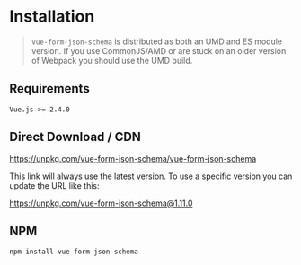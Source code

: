 # Installation

> `vue-form-json-schema` is distributed as both an UMD and ES module version. If you use CommonJS/AMD or are stuck on an older version of Webpack you should use the UMD build.

## Requirements

`Vue.js >= 2.4.0`

## Direct Download / CDN

https://unpkg.com/vue-form-json-schema/vue-form-json-schema

This link will always use the latest version. To use a specific version you can update the URL like this:

https://unpkg.com/vue-form-json-schema@1.11.0

## NPM

`npm install vue-form-json-schema`
